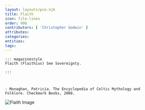 ```yaml
---
layout: layouts/pce.njk
title: Flaith
icon: file-lines
order: 998
contributors: [ 'Christopher Godwin' ]
attributes:
categories:
entities:
tags:
---
```

``` tab [group1:Info]
::: magazinestyle
Flaith (Flaithius) See Sovereignty.

:::
```
``` tab [group1:Attributes]
```
``` tab [group1:Entities]
```
``` tab [group1:Sources]
- Monaghan, Patricia. The Encyclopedia of Celtic Mythology and Folklore. Checkmark Books, 2008.
```
![Flaith Image](['https://upload.wikimedia.org/wikipedia/commons/0/0d/Sign_for_Prince_Connell%27s_Grave_-_geograph.org.uk_-_1119118.jpg'])

